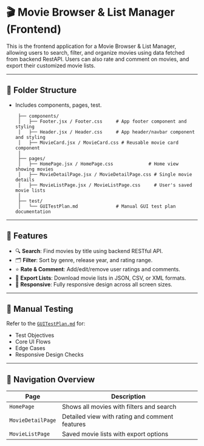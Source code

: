 # 🎬 Movie Browser & List Manager (Frontend)

This is the frontend application for a Movie Browser & List Manager, allowing users to search, filter, and organize movies using data fetched from backend RestAPI. Users can also rate and comment on movies, and export their customized movie lists.

---

## 📁 Folder Structure
- Includes components, pages, test.
   ```
    ├── components/
    │   ├── Footer.jsx / Footer.css     # App footer component and styling
    │   ├── Header.jsx / Header.css     # App header/navbar component and styling
    │   ├── MovieCard.jsx / MovieCard.css # Reusable movie card component
    │
    ├── pages/
    │   ├── HomePage.jsx / HomePage.css             # Home view showing movies
    │   ├── MovieDetailPage.jsx / MovieDetailPage.css # Single movie details
    │   ├── MovieListPage.jsx / MovieListPage.css     # User's saved movie lists
    │
    ├── test/
    │   └── GUITestPlan.md              # Manual GUI test plan documentation

---

## 🚀 Features

- 🔍 **Search**: Find movies by title using backend RESTful API.
- 🗂️ **Filter**: Sort by genre, release year, and rating range.
- ⭐ **Rate & Comment**: Add/edit/remove user ratings and comments.
- 📝 **Export Lists**: Download movie lists in JSON, CSV, or XML formats.
- 📱 **Responsive**: Fully responsive design across all screen sizes.

---

## 🧪 Manual Testing

Refer to the [`GUITestPlan.md`](/src/test/GUITestPlan.md) for:

- Test Objectives
- Core UI Flows
- Edge Cases
- Responsive Design Checks

---

## 🧭 Navigation Overview

| Page              | Description                                      |
|-------------------|--------------------------------------------------|
| `HomePage`        | Shows all movies with filters and search         |
| `MovieDetailPage` | Detailed view with rating and comment features   |
| `MovieListPage`   | Saved movie lists with export options            |

